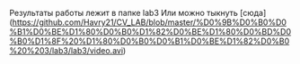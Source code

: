 Результаты работы лежит в папке lab3 
Или можно тыкнуть [сюда] (https://github.com/Havry21/CV_LAB/blob/master/%D0%9B%D0%B0%D0%B1%D0%BE%D1%80%D0%B0%D1%82%D0%BE%D1%80%D0%BD%D0%B0%D1%8F%20%D1%80%D0%B0%D0%B1%D0%BE%D1%82%D0%B0%20%203/lab3/lab3/video.avi)


